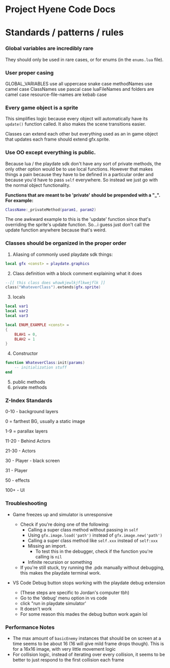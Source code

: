 # Project Hyene Code Docs

# Standards / patterns / rules

### Global variables are incredibly rare

They should only be used in rare cases, or for enums (in the `enums.lua` file).

### User proper casing

GLOBAL_VARIABLES use all uppercase snake case
methodNames use camel case
ClassNames use pascal case
luaFileNames and folders are camel case 
resource-file-names are kebab case

### Every game object is a sprite

This simplifies logic because every object will automatically have its `update()` function called. It also makes the scene transitions easier.

Classes can extend each other but everything used as an in game object that updates each frame should extend gfx.sprite.

### Use OO except everything is public.

Because lua / the playdate sdk don't have any sort of private methods, the only other option would be to use local functions. However that makes things a pain because they have to be defined in a particular order and because you'd have to pass `self` everywhere.  So instead we just go with the normal object functionality.  

**Functions that are meant to be 'private' should be prepended with a "_".  For example:**

```lua
ClassName:_privateMethod(param1, param2)
```

The one awkward example to this is the 'update' function since that's overriding the sprite's update function.  So...i guess just don't call the update function anywhere because that's weird.

### Classes should be organized in the proper order

1. Aliasing of commonly used playdate sdk things:

```lua 
local gfx <const> = playdate.graphics
```

2. Class definition with a block comment explaining what it does

```lua
--[[ this class does whawkjewlkjflkwejflk ]]
class("WhateverClass").extends(gfx.sprite)
```

3. locals

```lua
local var1 
local var2
local var3

local ENUM_EXAMPLE <const> = 
{
    BLAH1 = 0,
    BLAH2 = 1
}

```

4. Constructor

```lua
function WhateverClass:init(params)
    -- initialization stuff
end 
```

5. public methods
6. private methods

### Z-Index Standards

0-10 - background layers

0 = farthest BG, usually a static image

1-9 = parallax layers

11-20 - Behind Actors

21-30 - Actors

30 - Player - black screen

31 - Player

50 - effects

100+ - UI

### Troubleshooting

* Game freezes up and simulator is unresponsive 
  * Check if you're doing one of the following:
    * Calling a super class method without passing in `self`
    * Using `gfx.image.load('path')` instead of `gfx.image.new('path')`
    * Calling a super class method like `self.xxx` instead of `self:xxx`
    * Missing an import.
        *  To test this in the debugger, check if the function you're calling is `nil`
    * Infinite recursion or something  
   * If you're still stuck, try running the .pdx manually without debugging, this makes the playdate terminal work.


* VS Code Debug button stops working with the playdate debug extension 
  * (These steps are specific to Jordan's computer tbh)
  * Go to the 'debug' menu option in vs code
  * click "run in playdate simulator'
  * It doesn't work
  * For some reason this mades the debug button work again lol

### Performance Notes

* The max amount of `basicEnemy` instances that should be on screen at a time seems to be about 16 (16 will give mild frame drops though).  This is for a 16x16 image, with very little movement logic
* For collision logic, instead of iterating over every collision, it seems to be better to just respond to the first collision each frame